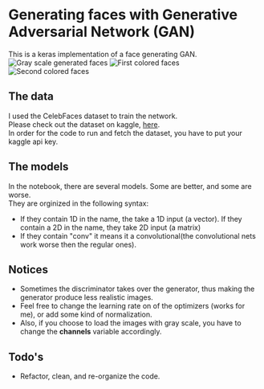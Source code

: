 # Generating faces with Generative Adversarial Network (GAN)
This is a keras implementation of a face generating GAN.
![Gray scale generated faces](https://raw.githubusercontent.com/LoliamShely/Face-generation-with-GAN/master/example_2.png)
![First colored faces](https://raw.githubusercontent.com/LoliamShely/Face-generation-with-GAN/master/example_1.png)
![Second colored faces](https://raw.githubusercontent.com/LoliamShely/Face-generation-with-GAN/master/example_3.png)

## The data
I used the CelebFaces dataset to train the network.\
Please check out the dataset on kaggle, [here](https://www.kaggle.com/jessicali9530/celeba-dataset).\
In order for the code to run and fetch the dataset, you have to put your kaggle api key.

## The models
In the notebook, there are several models. Some are better, and some are worse.\
They are orginized in the following syntax:
- If they contain 1D in the name, the take a 1D input (a vector). If they contain a 2D in the name, they take 2D input (a matrix)
- If they contain "conv" it means it a convolutional(the convolutional nets work worse then the regular ones).

## Notices
- Sometimes the discriminator takes over the generator, thus making the generator produce less realistic images.
- Feel free to change the learning rate on of the optimizers (works for me), or add some kind of normalization.
- Also, if you choose to load the images with gray scale, you have to change the **channels** variable accordingly.

## Todo's
* Refactor, clean, and re-organize the code.
